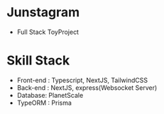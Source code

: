 # Junstagram

-   Full Stack ToyProject

# Skill Stack

-   Front-end : Typescript, NextJS, TailwindCSS
-   Back-end : NextJS, express(Websocket Server)
-   Database: PlanetScale
-   TypeORM : Prisma
